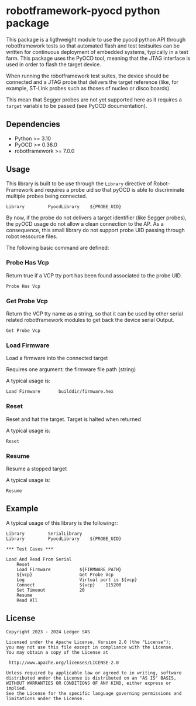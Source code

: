 <!--
SPDX-FileCopyrightText: 2024 Ledger SAS

SPDX-License-Identifier: Apache-2.0
-->

# robotframework-pyocd python package

This package is a ligthweight module to use the pyocd python API through robotframework tests so
that automated flash and test testsuites can be written for continuous deployment of embedded systems,
typically in a test farm.
This package uses the PyOCD tool, meaning that the JTAG interface is used in order to flash the target device.

When running the robotframework test suites, the device should be connected and a JTAG probe that delivers
the target reference (like, for example, ST-Link probes such as thoses of nucleo or disco boards).

This mean that Segger probes are not yet supported here as it requires a `target` variable to be passed
(see PyOCD documentation).

## Dependencies
 - Python >= 3.10
 - PyOCD >= 0.36.0
 - robotframework >= 7.0.0

## Usage

This library is built to be use through the `Library` directive of Robot-Framework and requires a probe uid
so that pyOCD is able to discriminate multiple probes being connected.

```robot
Library         PyocdLibrary    ${PROBE_UID}
```

By now, if the probe do not delivers a target identifier (like Segger probes), the pyOCD usage do not
allow a clean connection to the AP.
As a consequence, this small library do not support probe UID passing through robot ressource files.

The following basic command are defined:


### Probe Has Vcp

Return true if a VCP tty port has been found associated to the probe UID.

```robot
Probe Has Vcp
```

### Get Probe Vcp

Return the VCP tty name as a string, so that it can be used by other serial related robotframework
modules to get back the device serial Output.

```robot
Get Probe Vcp
```

### Load Firmware

Load a firmware into the connected target

Requires one argument: the firmware file path (string)

A typical usage is:

```robot
Load Firmware       builddir/firmware.hex
```

### Reset

Reset and hat the target. Target is halted when returned

A typical usage is:

```robot
Reset
```

### Resume

Resume a stopped target

A typical usage is:

```robot
Resume
```

## Example

A typical usage of this library is the followingr:

```robot
Library         SerialLibrary
Library         PyocdLibrary    ${PROBE_UID}

*** Test Cases ***

Load And Read From Serial
    Reset
    Load Firmware           ${FIRMWARE_PATH}
    ${vcp}                  Get Probe Vcp
    Log                     Virtual port is ${vcp}
    Connect                 ${vcp}    115200
    Set Timeout             20
    Resume
    Read All
```

## License
```
Copyright 2023 - 2024 Ledger SAS

Licensed under the Apache License, Version 2.0 (the "License");
you may not use this file except in compliance with the License.
You may obtain a copy of the License at

 http://www.apache.org/licenses/LICENSE-2.0

Unless required by applicable law or agreed to in writing, software
distributed under the License is distributed on an "AS IS" BASIS,
WITHOUT WARRANTIES OR CONDITIONS OF ANY KIND, either express or implied.
See the License for the specific language governing permissions and
limitations under the License.
```
